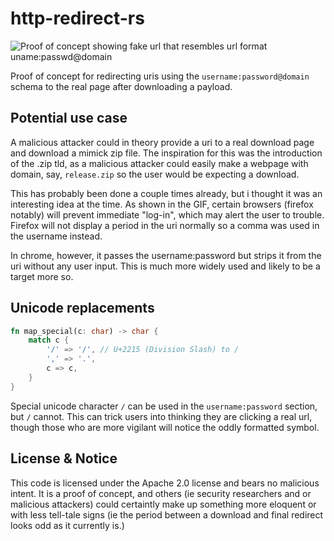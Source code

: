 # http-redirect-rs

![Proof of concept showing fake url that resembles url format uname:passwd@domain](https://media.discordapp.net/attachments/661290098876219396/1110595502828945448/giffforfhoer.gif)

Proof of concept for redirecting uris using the `username:password@domain` schema to the real page after downloading a payload.

## Potential use case

A malicious attacker could in theory provide a uri to a real download page and download a mimick zip file. The inspiration for this was the introduction of the .zip tld, as a malicious attacker could easily make a webpage with domain, say, `release.zip` so the user would be expecting a download.

This has probably been done a couple times already, but i thought it was an interesting idea at the time. As shown in the GIF, certain browsers (firefox notably) will prevent immediate "log-in", which may alert the user to trouble. Firefox will not display a period in the uri normally so a comma was used in the username instead.

In chrome, however, it passes the username:password but strips it from the uri without any user input. This is much more widely used and likely to be a target more so.

## Unicode replacements

```rust
fn map_special(c: char) -> char {
    match c {
        '∕' => '/', // U+2215 (Division Slash) to /
        ',' => '.',
        c => c,
    }
}
```

Special unicode character `∕` can be used in the `username:password` section, but `/` cannot. This can trick users into thinking they are clicking a real url, though those who are more vigilant will notice the oddly formatted symbol.

## License & Notice

This code is licensed under the Apache 2.0 license and bears no malicious intent. It is a proof of concept, and others (ie security researchers and or malicious attackers) could certaintly make up something more eloquent or with less tell-tale signs (ie the period between a download and final redirect looks odd as it currently is.)
